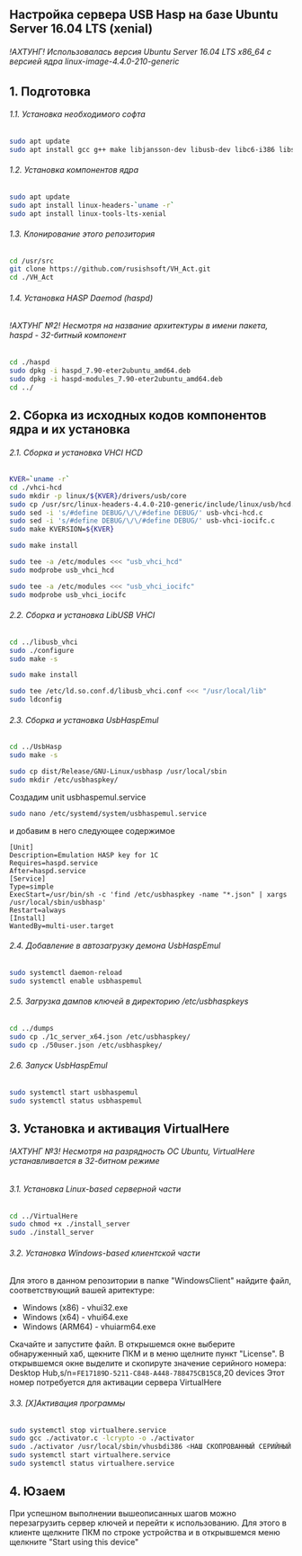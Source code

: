 ## Настройка сервера USB Hasp на базе Ubuntu Server 16.04 LTS (xenial)
###### !АХТУНГ! Использовалась версия Ubuntu Server 16.04 LTS x86_64 с версией ядра linux-image-4.4.0-210-generic

## 1. Подготовка 
###### 1.1. Установка необходимого софта
```sh
sudo apt update
sudo apt install gcc g++ make libjansson-dev libusb-dev libc6-i386 libssl-dev git
```

###### 1.2. Установка компонентов ядра
```sh
sudo apt update
sudo apt install linux-headers-`uname -r`
sudo apt install linux-tools-lts-xenial
```

###### 1.3. Клонирование этого репозитория
```sh
cd /usr/src
git clone https://github.com/rusishsoft/VH_Act.git
cd ./VH_Act
```

###### 1.4. Установка HASP Daemod (haspd)
###### !АХТУНГ №2! Несмотря на название архитектуры в имени пакета, haspd - 32-битный компонент

```sh
cd ./haspd
sudo dpkg -i haspd_7.90-eter2ubuntu_amd64.deb
sudo dpkg -i haspd-modules_7.90-eter2ubuntu_amd64.deb
cd ../
```

## 2. Сборка из исходных кодов компонентов ядра и их установка
###### 2.1. Сборка и установка VHCI HCD
```sh
KVER=`uname -r`
cd ./vhci-hcd
sudo mkdir -p linux/${KVER}/drivers/usb/core
sudo cp /usr/src/linux-headers-4.4.0-210-generic/include/linux/usb/hcd.h linux/${KVER}/drivers/usb/core
sudo sed -i 's/#define DEBUG/\/\/#define DEBUG/' usb-vhci-hcd.c
sudo sed -i 's/#define DEBUG/\/\/#define DEBUG/' usb-vhci-iocifc.c
sudo make KVERSION=${KVER}

sudo make install

sudo tee -a /etc/modules <<< "usb_vhci_hcd"
sudo modprobe usb_vhci_hcd

sudo tee -a /etc/modules <<< "usb_vhci_iocifc"
sudo modprobe usb_vhci_iocifc
```

###### 2.2. Сборка и установка LibUSB VHCI
```sh
cd ../libusb_vhci
sudo ./configure
sudo make -s

sudo make install

sudo tee /etc/ld.so.conf.d/libusb_vhci.conf <<< "/usr/local/lib"
sudo ldconfig
```

###### 2.3. Сборка и установка UsbHaspEmul
```sh
cd ../UsbHasp
sudo make -s

sudo cp dist/Release/GNU-Linux/usbhasp /usr/local/sbin
sudo mkdir /etc/usbhaspkey/
```

Создадим unit usbhaspemul.service
```sh
sudo nano /etc/systemd/system/usbhaspemul.service
```
и добавим в него следующее содержимое
```unit
[Unit]
Description=Emulation HASP key for 1C
Requires=haspd.service
After=haspd.service
[Service]
Type=simple
ExecStart=/usr/bin/sh -c 'find /etc/usbhaspkey -name "*.json" | xargs /usr/local/sbin/usbhasp'
Restart=always
[Install]
WantedBy=multi-user.target
```

###### 2.4. Добавление в автозагрузку демона UsbHaspEmul
```sh
sudo systemctl daemon-reload
sudo systemctl enable usbhaspemul
```

###### 2.5. Загрузка дампов ключей в директорию /etc/usbhaspkeys
```sh
cd ../dumps
sudo cp ./1c_server_x64.json /etc/usbhaspkey/
sudo cp ./50user.json /etc/usbhaspkey/
```

###### 2.6. Запуск UsbHaspEmul
```sh
sudo systemctl start usbhaspemul
sudo systemctl status usbhaspemul
```

## 3. Установка и активация VirtualHere
###### !АХТУНГ №3! Несмотря на разрядность ОС Ubuntu, VirtualHere устанавливается в 32-битном режиме

###### 3.1. Установка Linux-based серверной части
```sh
cd ../VirtualHere
sudo chmod +x ./install_server
sudo ./install_server
```

###### 3.2. Установка Windows-based клиентской части
Для этого в данном репозитории в папке "WindowsClient" найдите файл, соответствующий вашей аритектуре:
* Windows (x86) - vhui32.exe
* Windows (x64) - vhui64.exe
* Windows (ARM64) - vhuiarm64.exe

Скачайте и запустите файл.
В открышемся окне выберите обнаруженный хаб, щекните ПКМ и в меню щелните пункт "License".
В открывшемся окне выделите и скопируте значение серийного номера:
Desktop Hub,s/n=```FE17189D-5211-C848-A448-788475CB15C8```,20 devices
Этот номер потребуется для активации сервера VirtualHere

###### 3.3. [Х]Активация программы
```sh
sudo systemctl stop virtualhere.service
sudo gcc ./activator.c -lcrypto -o ./activator
sudo ./activator /usr/local/sbin/vhusbdi386 <НАШ СКОПРОВАННЫЙ СЕРИЙНЫЙ НОМЕР>
sudo systemctl start virtualhere.service
sudo systemctl status virtualhere.service
```

## 4. Юзаем
При успешном выполнении вышеописанных шагов можно перезагрузить сервер ключей и перейти к использованию.
Для этого в клиенте щелкните ПКМ по строке устройства и в открывшемся меню щелкните "Start using this device"
